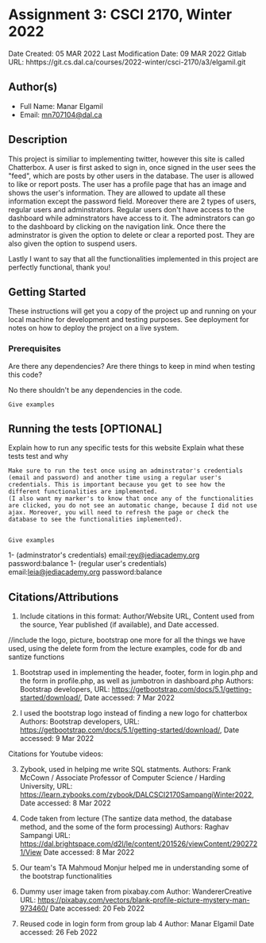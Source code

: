 <!--- The following README.md sample file was adapted from https://gist.github.com/PurpleBooth/109311bb0361f32d87a2#file-readme-template-md by Raghav Sampangi for academic use ---> 
<!--- You may delete any comments in this sample README.md file. Update information in this readme file with information from your work, and if there are sections that are marked "[OPTIONAL]" that you do not need in a specific section, simply delete them. Retain the other sections. --->
# Assignment 3: CSCI 2170, Winter 2022

Date Created: 05 MAR 2022
Last Modification Date: 09 MAR 2022
Gitlab URL: hhttps://git.cs.dal.ca/courses/2022-winter/csci-2170/a3/elgamil.git

## Author(s)

- Full Name: Manar Elgamil
- Email: mn707104@dal.ca

## Description

This project is similiar to implementing twitter, however this site is called Chatterbox. A user is first asked to sign in, once signed in the user sees the "feed", which are posts by other users in the database. The user is allowed to like or report posts. The user has a profile page that has an image and shows the user's information. They are allowed to update all these information except the password field. Moreover there are 2 types of users, regular users and adminstrators. Regular users don't have access to the dashboard while adminstrators have access to it. The adminstrators can go to the dashboard by clicking on the navigation link. Once there the adminstrator is given the option to delete or clear a reported post. They are also given the option to suspend users.

Lastly I want to say that all the functionalities implemented in this project are perfectly functional, thank you!

## Getting Started

These instructions will get you a copy of the project up and running on your local machine for development and testing purposes. See deployment for notes on how to deploy the project on a live system.

### Prerequisites

Are there any dependencies? Are there things to keep in mind when testing this code?

No there shouldn't be any dependencies in the code.

```
Give examples
```

## Running the tests [OPTIONAL]

Explain how to run any specific tests for this website
Explain what these tests test and why

```
Make sure to run the test once using an adminstrator's credentials (email and password) and another time using a regular user's credentials. This is important because you get to see how the different functionalities are implemented. 
(I also want my marker's to know that once any of the functionalities are clicked, you do not see an automatic change, because I did not use ajax. Moreover, you will need to refresh the page or check the database to see the functionalities implemented).


Give examples
```
1- (adminstrator's credentials) email:rey@jediacademy.org   password:balance
1- (regular user's credentials) email:leia@jediacademy.org   password:balance

## Citations/Attributions
1. Include citations in this format:
Author/Website URL, Content used from the source, Year published (if available), and Date accessed.

//include the logo, picture, bootstrap one more for all the things we have used, using the delete form from the lecture examples, code for db and santize functions



1. Bootstrap used in implementing the header, footer, form in login.php and the form in profile.php, as well as jumbotron in dashboard.php
Authors: Bootstrap developers, 
URL: https://getbootstrap.com/docs/5.1/getting-started/download/, 
Date accessed: 7 Mar 2022 

2. I used the bootstrap logo instead of finding a new logo for chatterbox
Authors: Bootstrap developers, 
URL: https://getbootstrap.com/docs/5.1/getting-started/download/, 
Date accessed: 9 Mar 2022 

Citations for Youtube videos:

3. Zybook, used in helping me write SQL statments. 
Authors: Frank McCown / Associate Professor of Computer Science / Harding University,
URL: https://learn.zybooks.com/zybook/DALCSCI2170SampangiWinter2022, 
Date accessed: 8 Mar 2022  

4. Code taken from lecture (The santize data method, the database method, and the some of the form processing)
Authors: Raghav Sampangi
URL: https://dal.brightspace.com/d2l/le/content/201526/viewContent/2902721/View 
Date accessed: 8 Mar 2022 

5. Our team's TA Mahmoud Monjur helped me in understanding some of the bootstrap functionalities

6. Dummy user image taken from pixabay.com
Author: WandererCreative
URL: https://pixabay.com/vectors/blank-profile-picture-mystery-man-973460/
Date accessed: 20 Feb 2022

7. Reused code in login form from group lab 4
Author: Manar Elgamil
Date accessed: 26 Feb 2022
